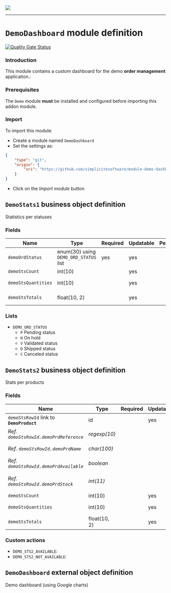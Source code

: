 <!--
 ___ _            _ _    _ _    __
/ __(_)_ __  _ __| (_)__(_) |_ /_/
\__ \ | '  \| '_ \ | / _| |  _/ -_)
|___/_|_|_|_| .__/_|_\__|_|\__\___|
            |_| 
-->
![](https://docs.simplicite.io//logos/logo250.png)
* * *

`DemoDashboard` module definition
=================================

[![Quality Gate Status](https://sonarcloud.io/api/project_badges/measure?project=simplicite-modules-DemoProject&metric=alert_status)](https://sonarcloud.io/dashboard?id=simplicite-modules-DemoProject)

### Introduction

This module contains a custom dashboard for the demo **order management** application.:

### Prerequisites

The `Demo` module **must** be installed and configured before importing this addon module.

### Import

To import this module:

- Create a module named `DemoDashboard`
- Set the settings as:

```json
{
	"type": "git",
	"origin": {
		"uri": "https://github.com/simplicitesoftware/module-demo-dashboard.git"
	}
}
```

- Click on the _Import module_ button

`DemoStats1` business object definition
---------------------------------------

Statistics per statuses

### Fields

| Name                                                         | Type                                     | Required | Updatable | Personal | Description                                                                      |
|--------------------------------------------------------------|------------------------------------------|----------|-----------|----------|----------------------------------------------------------------------------------|
| `demoOrdStatus`                                              | enum(30) using `DEMO_ORD_STATUS` list    | yes      | yes       |          | Order status                                                                     |
| `demoStsCount`                                               | int(10)                                  |          | yes       |          | -                                                                                |
| `demoStsQuantities`                                          | int(10)                                  |          | yes       |          | Ordered quantities                                                               |
| `demoStsTotals`                                              | float(10, 2)                             |          | yes       |          | Ordered amount                                                                   |

### Lists

* `DEMO_ORD_STATUS`
    - `P` Pending status
    - `H` On hold
    - `V` Validated status
    - `D` Shipped status
    - `C` Canceled status

`DemoStats2` business object definition
---------------------------------------

Stats per products

### Fields

| Name                                                         | Type                                     | Required | Updatable | Personal | Description                                                                      |
|--------------------------------------------------------------|------------------------------------------|----------|-----------|----------|----------------------------------------------------------------------------------|
| `demoStsRowId` link to **`DemoProduct`**                     | id                                       |          | yes       |          | -                                                                                |
| _Ref. `demoStsRowId.demoPrdReference`_                       | _regexp(10)_                             |          |           |          | _Product reference_                                                              |
| _Ref. `demoStsRowId.demoPrdName`_                            | _char(100)_                              |          |           |          | _Product name_                                                                   |
| _Ref. `demoStsRowId.demoPrdAvailable`_                       | _boolean_                                |          |           |          | _Available product?_                                                             |
| _Ref. `demoStsRowId.demoPrdStock`_                           | _int(11)_                                |          |           |          | _Current stock for product_                                                      |
| `demoStsCount`                                               | int(10)                                  |          | yes       |          | -                                                                                |
| `demoStsQuantities`                                          | int(10)                                  |          | yes       |          | Ordered quantities                                                               |
| `demoStsTotals`                                              | float(10, 2)                             |          | yes       |          | Ordered amount                                                                   |

### Custom actions

* `DEMO_STS2_AVAILABLE`: 
* `DEMO_STS2_NOT_AVAILABLE`: 

`DemoDashboard` external object definition
------------------------------------------

Demo dashboard (using Google charts)


